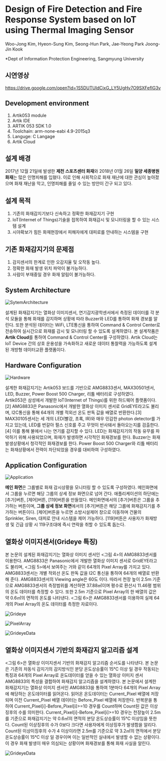 # Design of Fire Detection and Fire Response System based on IoT using Thermal Imaging  Sensor #

Woo-Jong Kim, Hyeon-Sung Kim, Seong-Hun Park, Jae-Yeong Park  Joong-Jin Kook

*Dept of Information Protection Engineering, Sangmyung University

## 시연영상 ##

https://drive.google.com/open?id=1S5DUTUIdCixG_LY5UgHv7O9SXFefIG3v

## Development environment ##

1. Artik053 module
2. Artik IDE
3. ARTIK 053 SDK 1.0
4. Toolchain: arm-none-eabi 4.9-2015q3
5. Languge: C Langage
6. Artik Cloud

## 설계 배경 ##

 2017년 12월 21일에 발생한 **제천 스포츠센터 화재**와 2018년 01월 26일 **밀양 세종병원 화재**는 많은 인명피해를 입혔다. 이로 인해 사회적으로 화재 재난에 대한 관심이 높아졌으며 화재 재난을 막고, 인명피해를 줄일 수 있는 방안이 간구 되고 있다.

## 설계 목적 ##

1. 기존의 화재감지기보다 신속하고 정확한 화재감지기 구현
2. IoT(Internet of Things)기술을 접목하여 화재감시 및 모니터링을 할 수 있는 시스템 설계
3. 시야확보가 힘든 화재현장에서 피해자에게 대피로를 안내하는 시스템을 구현


## 기존 화재감지기의 문제점 ##

1. 감지센서의 한계로 인한 오감지율 및 오작동 높다.
2. 정확한 화재 발생 위치 파악이 불가능하다.
3. 사람이 부재중일 경우 화재 알림이 불가능하다.


## System Architecture ##

![SytemArchitecture](./image/SystemArchitecture.JPG)

 설계된 화재감지기는 열화상 이미지센서, 연기감지광학센서에서 측정된 데이터를 각 분석 모듈을 통해 화재를 감지하며 상황에 따라 Buzzer와 LED를 통하여 화재 경보를 알린다. 또한 분석된 데이터는 WiFi, LTE통신을 통하여 Command & Control Center로 전송하여 실시간으로 화재를 감시 및 모니터링 할 수 있도록 설계하였다. 본 설계작품은 **Artik Cloud**를 통하여 Command & Control Center를 구성하였다. Artik Cloud는 IoT Device 간의 상호 운용성을 가속화하고 새로운 데이터 통찰력을 가능하도록 설계된 개방형 데이터교환 플랫폼이다.

## Hardware Configuration ##

![Hardware](./image/Hardware.PNG)

  설계한 화재감지기는 Artik053 보드를 기반으로 AMG8833센서, MAX30501센서, LED, Buzzer, Power Boost 500 Charger, 리튬 배터리로 구성하였다.         
 Artik053은 삼성에서 개발한 IoT(Internet of Things)를 위한 하드웨어 플랫폼이다.[2] AMG8833은 Panasonic에서 개발한 열화상 이미지 센서로 GridEYE라고도 불리며, I2C통신을 통해 64개의 개별 적외선 온도 판독 값을 배열로 반환한다.[3] MAX30105센서는 세 개의 LED(빨강, 초록, IR)와 매우 민감한 photon detector를 가지고 있는데, LED를 번갈아 펄스 신호를 주고 무엇이 반사돼서 돌아오는지를 검출한다.[4] 이를 통해 불에서 나는 연기를 감지할 수 있다. LED는 화재감지기의 작동 유무를 파악하기 위해 사용되었으며, 화재가 발생하면 시각적인 화재경보를 한다. Buzzer는 화재 발생상황에서 청각적인 화재경보를 한다. Power Boost 500 Charger와 리튬 배터리는 화재상황에서 전력이 차단되었을 경우를 대비하여 구성하였다.

## Application Configuration ##

![Application](./image/Application.JPG)

 **메인 화면**은 그룹별로 화재 감시상황을 모니터링 할 수 있도록 구성하였다. 메인화면에서 그룹을 누르면 해당 그룹의 상세 정보 화면으로 넘어 간다. 애플리케이션의 하단에는 [추가]버튼, [제어]버튼, [119]버튼을 만들었다. 메인화면에서의 [추가]버튼은 그룹을 추가하는 버튼이며, **그룹 상세 정보 화면**에서의 [추가]버튼은 해당 그룹에 화재감지기를 추가하는 버튼이다. [제어]버튼을 누르면 소방시설제어 창으로 이동하며 건물의 Sprinkler, Siren, 대피로 안내 시스템을 제어 가능하다. [119]버튼은 사용자가 화재방생 및 긴급 상황 시 119구조대에 즉시 연락을 취할 수 있도록 돕는다. 

## 열화상 이미지센서(Grideye 특징) ##

본 논문의 설계된 화재감지기는 열화상 이미지 센서인 <그림 4>의 AMG8833센서를 이용한다. 
 AMG8833은 Panasonic에서 개발한 열화상 이미지 센서로 GridEYE라고도 불리며, <그림 5>에서 보여주는 거와 같이 64개의 Pixel Array를 가지고 있다. AMG8833센서는 개별 적외선 온도 판독 값을 I2C 통신을 통하여 64개의 배열로 반환해 준다. 
 AMG8833센서의 Viewing angle은 60도 이다. 따라서 천장 높이 2.5m 기준으로 AMG8833센서의 측정범위를 계산하면 37.88㎡이며 평수로 환산시 11.46평 범위의 온도 데이터를 측정할 수 있다. 또한 2.5m 기준으로 Pixel Array의 한 배열의 값은 약 0.6㎡의 면적의 온도를 나타낸다.
 <그림 6>은 AMG8833센서를 이용하여 실제 64개의 Pixel Array의 온도 데이터를 측정한 자료이다.

![Grideye](./image/grideye.png)

![PixelArray](./image/girdeyePixelArrayAndViewingField.JPG)

![GrideyeData](./image/grideyeData.PNG)

## 열화상 이미지센서 기반의 화재감지 알고리즘 설계  ##

<그림 6>은 열화상 이미지센서 기반의 화재감지 알고리즘 순서도를 나타낸다. 본 논문은 기존의 차동식 감지기의 감지방식인 분당 온도상승률이 15℃ 이상 일 경우 작동되는 특징과 64개의 Pixel Array로 온도데이터를 얻을 수 있는 열화상 이미지 센서 AMG8833의 특성을 결합하여 화재감지 알고리즘을 설계하였다.
 본 논문에서 설계한 화재감지기는 열화상 이미지 센서인 AMG8833을 통하여 1분마다 64개의 Pixel Array에 해당하는 온도데이터를 읽어온다. 읽어온 온도데이터는 Current_Pixel 배열에 저장되며 이전 Current_Pixel 배열 데이터는 Before_Pixel 배열에 저장한다. 
 반복문을 통하여 Current_Pixel[i]-Before_Pixel[i]>=10 경우를 Count하며 Count된 값은 이상징후의 수를 의미한다.
Current_Pixel[i]-Before_Pixel[i]>=10 경우는 천장높이 2.5m를 기준으로 화재감지기는 약 0.6㎡의 면적의 분당 온도상승률이  15℃ 이상임을 뜻한다. 
 Count된 이상징후의 수가 0보다 크다면 사용자에게 이상징후가 발생함을 알리다. Count된 이상이징후의 수가 4 이상이라면 2.5m를 기준으로 약 3.2㎡의 면적에서 분당 온도상승률이 15℃ 이상 일 경우이며 이는 일반적인 실내에서 발생할 수 없는 상황이다. 이 경우 화재 발생이 매우 의심되는 상황이며 화재경보를 통해 화재 사실을 알린다.  


![GrideyeData](./image/FireDetectionAlgorithm.JPG)
